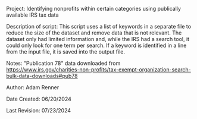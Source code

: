   Project:        Identifying nonprofits within certain categories using publically available IRS tax data

  Description of script: 
                  This script uses a list of keywords in a separate file to reduce the size of the dataset and remove data that
                  is not relevant. The dataset only had limited information and, while the IRS had a search tool, it could only
                  look for one term per search. If a keyword is identified in a line from the input file, it is saved into the 
                  output file.

  Notes:          "Publication 78" data downloaded from https://www.irs.gov/charities-non-profits/tax-exempt-organization-search-bulk-data-downloads#pub78

  Author:         Adam Renner

  Date Created:   06/20/2024
  
  Last Revision:  07/23/2024
